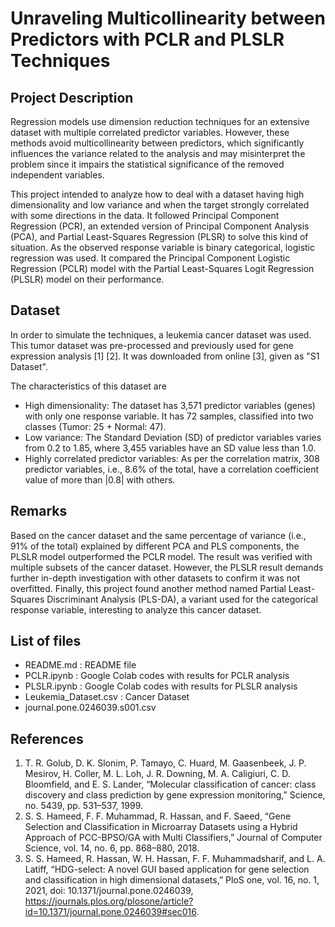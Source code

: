 # Unraveling Multicollinearity between Predictors with PCLR and PLSLR Techniques

## Project Description
Regression models use dimension reduction techniques for an extensive dataset with multiple correlated predictor variables. However, these methods avoid multicollinearity between predictors, which significantly influences the variance related to the analysis and may misinterpret the problem since it impairs the statistical significance of the removed independent variables.

This project intended to analyze how to deal with a dataset having high dimensionality and low variance and when the target strongly correlated with some directions in the data. It followed Principal Component Regression (PCR), an extended version of Principal Component Analysis (PCA), and Partial Least-Squares Regression (PLSR) to solve this kind of situation. As the observed response variable is binary categorical, logistic regression was used. It compared the Principal Component Logistic Regression (PCLR) model with the Partial Least-Squares Logit Regression (PLSLR) model on their performance.

## Dataset
In order to simulate the techniques, a leukemia cancer dataset was used. This tumor dataset was pre-processed and previously used for gene expression analysis [1] [2]. It was downloaded from online [3], given as "S1 Dataset". 

The characteristics of this dataset are 
- High dimensionality: The dataset has 3,571 predictor variables (genes) with only one response variable. It has 72 samples, classified into two classes (Tumor: 25 + Normal: 47). 
- Low variance: The Standard Deviation (SD) of predictor variables varies from 0.2 to 1.85, where 3,455 variables have an SD value less than 1.0. 
- Highly correlated predictor variables: As per the correlation matrix, 308 predictor variables, i.e., 8.6% of the total, have a correlation coefficient value of more than |0.8| with others.

## Remarks
Based on the cancer dataset and the same percentage of variance (i.e., 91% of the total) explained by different PCA and PLS components, the PLSLR model outperformed the PCLR model. The result was verified with multiple subsets of the cancer dataset. However, the PLSLR result demands further in-depth investigation with other datasets to confirm it was not overfitted. Finally, this project found another method named Partial Least-Squares Discriminant Analysis (PLS-DA), a variant used for the categorical response variable, interesting to analyze this cancer dataset.

## List of files
- README.md : README file
- PCLR.ipynb : Google Colab codes with results for PCLR analysis
- PLSLR.ipynb : Google Colab codes with results for PLSLR analysis
- Leukemia_Dataset.csv : Cancer Dataset
- journal.pone.0246039.s001.csv

## References
1. T. R. Golub, D. K. Slonim, P. Tamayo, C. Huard, M. Gaasenbeek, J. P. Mesirov, H. Coller, M. L. Loh, J. R. Downing, M. A. Caligiuri, C. D. Bloomfield, and E. S. Lander, “Molecular classification of cancer: class discovery and class prediction by gene expression monitoring,” Science, no. 5439, pp. 531–537, 1999.
2. S. S. Hameed, F. F. Muhammad, R. Hassan, and F. Saeed, “Gene Selection and Classification in Microarray Datasets using a Hybrid Approach of PCC-BPSO/GA with Multi Classifiers,” Journal of Computer Science, vol. 14, no. 6, pp. 868–880, 2018.
3. S. S. Hameed, R. Hassan, W. H. Hassan, F. F. Muhammadsharif, and L. A. Latiff, “HDG-select: A novel GUI based application for gene selection and classification in high dimensional datasets,” PloS one, vol. 16, no. 1, 2021, doi: 10.1371/journal.pone.0246039, https://journals.plos.org/plosone/article?id=10.1371/journal.pone.0246039#sec016.
